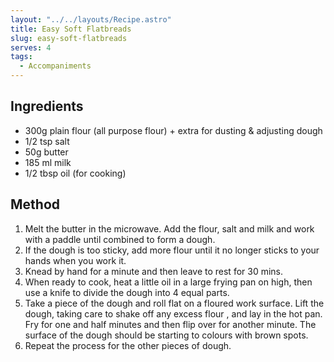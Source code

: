 ```yaml
---
layout: "../../layouts/Recipe.astro"
title: Easy Soft Flatbreads
slug: easy-soft-flatbreads
serves: 4
tags:
  - Accompaniments
---
```


## Ingredients

- 300g plain flour (all purpose flour) + extra for dusting & adjusting dough
- 1/2 tsp salt
- 50g butter
- 185 ml milk
- 1/2 tbsp oil (for cooking)

## Method

1. Melt the butter in the microwave. Add the flour, salt and milk and work with a paddle until combined to form a dough.
1. If the dough is too sticky, add more flour until it no longer sticks to your hands when you work it.
1. Knead by hand for a minute and then leave to rest for 30 mins.
1. When ready to cook, heat a little oil in a large frying pan on high, then use a knife to divide the dough into 4 equal parts.
1. Take a piece of the dough and roll flat on a floured work surface. Lift the dough, taking care to shake off any excess flour , and lay in the hot pan. Fry for one and half minutes and then flip over for another minute. The surface of the dough should be starting to colours with brown spots.
1. Repeat the process for the other pieces of dough.
